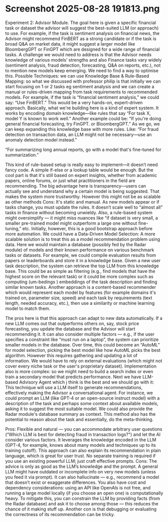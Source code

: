 # Screenshot 2025-08-28 191813.png

Experiment 2: Advisor Module. The goal here is given a specific financial task or dataset the advisor will suggest the best-suited LLM (or approach) to use. For example, if the task is sentiment analysis on financial news,
the Advisor might recommend FinBERT as a strong candidate or if the task is broad Q&A on market data, it might suggest a larger model like BloombergGPT or FinGPT which are designed for a wide range of
financial tasks. A challenge we would need to address is that the Advisor needs knowledge of various models’ strengths and also Finance tasks vary widely (sentiment analysis, fraud detection, forecasting, Q&A on
reports, etc.), not to mention new models keep emerging. We need to find a way to optimise this.
Possible Techniques: we can use Knowledge Base & Rule-Based Mapping: so what we discussed with professor philip is that initially we can start focusing on 1 or 2 tasks eg sentiment analysis and we can create a
manual or rules-driven mapping from task requirements to recommended models. For example, if the task is “financial sentiment analysis,” we could say: “Use FinBERT.” This would be a very hands-on, expert-driven
approach. Basically, what we're building here is a kind of expert system. It works by encoding domain knowledge—like rules that say “For task X, model Y is known to work well.” Another example could be: “If you're
doing general financial forecasting, try FinGPT. or BloombergGPT.” As we go, we can keep expanding this knowledge base with more rules. Like:
“For fraud detection on transaction data, an LLM might not be necessary—use an anomaly detection model instead.”

“For summarizing long annual reports, go with a model that's fine-tuned for summarization.”

This kind of rule-based setup is really easy to implement—it doesn’t need fancy code. A simple if-else or a lookup table would be enough. But the cool part is that it's still based on expert insights, whether from
academic papers, online forums, or just what practitioners in the field are recommending. The big advantage here is transparency—users can actually see and understand why a certain model is being suggested. That
makes the system more trustworthy. However this might not be as scalable as other methods
Cons: It's static and manual. As new models appear or if tasks change, you must update the rules. It doesn’t scale well to “almost all” tasks in finance without becoming unwieldy. Also, a rule-based system might
oversimplify — it might miss nuances like “if dataset is very small, a smaller pre-trained model might outperform a large one without fine-tuning,” etc. Initially, however, this is a good bootstrap approach before more
automation.
We could have a Data-Driven Model Selection: A more scalable solution is to treat this as a model recommendation problem using data. Here we would maintain a database (possibly fed by the Radar module) of
models and their known performance on various benchmark tasks or datasets. For example, we could compile evaluation results from papers or leaderboards and store it in a knowledge base. Given a new user task
description, the system can retrieve the top LLM from this knowledge base. This could be as simple as filtering (e.g., find models that have the highest score on the relevant task) or it could be more complex such as
computing (um-bedings ) embeddings of the task description and finding similar known tasks. Another approach is a content-based recommender which would represent each model by features (for example
domains it's trained on, parameter size, speed) and each task by requirements (text length, needed accuracy, etc.), then use a similarity or machine learning model to match them.

The pros here is that this approach can adapt to new data automatically. If a new LLM comes out that outperforms others on, say, stock price forecasting, you update the database and the Advisor will start
recommending it. It can also consider multiple factors — e.g., if the user specifies a constraint like “must run on a laptop”, the system can prioritize smaller models in the database. Over time, this could become an
“AutoML” for model selection, picking the best model like how AutoML picks the best algorithm. However this requires gathering and updating a lot of information. We would have to rely on external evaluations
(which might not cover every niche task or the user's proprietary dataset). Implementation also is more complex: so we might need to build a search index or even train a secondary model that predicts performance.
Next we have LLM-based Advisory Agent which j think is the best and we should go with it: This technique will use a LLM itself to generate recommendations, effectively making the Advisor a conversational
agent. For instance, we could prompt an LLM (like GPT-4 or an open-source instruct model) with a description of the task and perhaps some context about available models, asking it to suggest the most suitable
model. We could also provide the Radar module's database summary as context. This method also has the potential to reason about the task and essentially, do the meta-thinking.

Pros: Flexible and natural — you can accommodate arbitrary user questions (“Which LLM is best for detecting fraud in transaction logs?") and let the Al consider various factors. It leverages the knowledge encoded in
the LLM (GPT-4, for example, knows about many models and techniques up to its training cutoff). This approach can also explain its recommendation in plain language, which is great for user trust. No separate
training is required if you use an existing powerful LLM; just craft effective prompts.
Cons: The advice is only as good as the LLM’s knowledge and the prompt. A general LLM might have outdated or incomplete info on very new models (unless you feed it via prompt). It can also hallucinate — e.g.,
recommend a model that doesn’t exist or exaggerate differences. You also have cost and dependency considerations: using an API like OpenAls is not free, and running a large model locally (if you choose an open
one) is computationally heavy. To mitigate this, you can constrain the LLM by providing facts (from the Radar database) and ask it to choose among those — this reduces the chance of it making stuff up. Another con
is that debugging or evaluating the correctness of its recommendation can be tricky.
